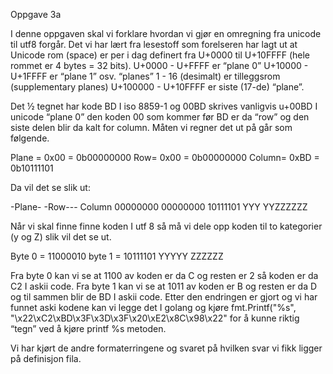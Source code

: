 Oppgave 3a


I denne oppgaven skal vi forklare hvordan vi gjør en omregning fra unicode til utf8 forgår.
Det vi har lært fra lesestoff som forelseren har lagt ut at Unicode rom (space) er per i dag definert fra U+0000 til U+10FFFF (hele rommet er 4 bytes = 32 bits). U+0000 - U+FFFF er “plane 0” U+10000 - U+1FFFF er “plane 1” osv. “planes” 1 - 16 (desimalt) er tilleggsrom (supplementary planes) U+100000 - U+10FFFF er siste (17-de) “plane”.


Det ½ tegnet  har kode BD I iso 8859-1 og 00BD skrives vanligvis u+00BD I unicode “plane 0” den koden 00 som kommer før BD er da “row” og den siste delen blir da kalt for column. Måten vi regner det ut på går som følgende.

Plane = 0x00 = 0b00000000
Row= 0x00 = 0b00000000
Column= 0xBD = 0b10111101

Da vil det se slik ut:

-Plane-               -Row---             Column
00000000          00000000        10111101
                                        YYY        YYZZZZZZ

Når vi skal finne finne koden I utf 8 så må vi dele opp koden til to kategorier (y og Z) slik vil det se ut.

Byte 0 =  11000010                   byte 1 =  10111101
                       YYYYY                                         ZZZZZZ

Fra byte 0 kan vi se at 1100 av koden er da C og resten er 2 så koden er da C2 I askii code.
Fra byte 1 kan vi se at 1011 av koden er B og resten er da D og til sammen blir de BD I askii code.
Etter den endringen er gjort og vi har funnet aski kodene kan vi legge det I golang og kjøre
fmt.Printf("%s", "\x22\xC2\xBD\x3F\x3D\x3F\x20\xE2\x8C\x98\x22"
for å kunne riktig “tegn” ved å kjøre printf %s metoden.


Vi har kjørt de andre formaterringene og svaret på hvilken svar vi fikk ligger på definisjon fila.
